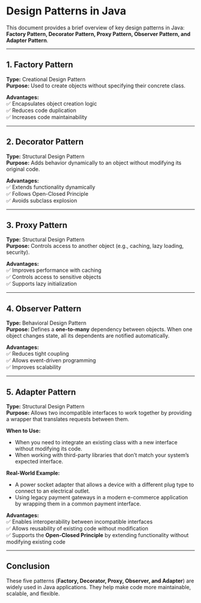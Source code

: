 # **Design Patterns in Java**

This document provides a brief overview of key design patterns in Java: **Factory Pattern, Decorator Pattern, Proxy Pattern, Observer Pattern, and Adapter Pattern**.

---

## **1. Factory Pattern**

**Type:** Creational Design Pattern  
**Purpose:** Used to create objects without specifying their concrete class.

**Advantages:**  
✅ Encapsulates object creation logic  
✅ Reduces code duplication  
✅ Increases code maintainability

---

## **2. Decorator Pattern**
**Type:** Structural Design Pattern  
**Purpose:** Adds behavior dynamically to an object without modifying its original code.

**Advantages:**  
✅ Extends functionality dynamically  
✅ Follows Open-Closed Principle  
✅ Avoids subclass explosion

---

## **3. Proxy Pattern**
**Type:** Structural Design Pattern  
**Purpose:** Controls access to another object (e.g., caching, lazy loading, security).

**Advantages:**  
✅ Improves performance with caching  
✅ Controls access to sensitive objects  
✅ Supports lazy initialization

---

## **4. Observer Pattern**
**Type:** Behavioral Design Pattern  
**Purpose:** Defines a **one-to-many** dependency between objects. When one object changes state, all its dependents are notified automatically.

**Advantages:**  
✅ Reduces tight coupling  
✅ Allows event-driven programming  
✅ Improves scalability

---

## **5. Adapter Pattern**
**Type:** Structural Design Pattern  
**Purpose:** Allows two incompatible interfaces to work together by providing a wrapper that translates requests between them.

**When to Use:**
- When you need to integrate an existing class with a new interface without modifying its code.
- When working with third-party libraries that don’t match your system’s expected interface.

**Real-World Example:**
- A power socket adapter that allows a device with a different plug type to connect to an electrical outlet.
- Using legacy payment gateways in a modern e-commerce application by wrapping them in a common payment interface.

**Advantages:**  
✅ Enables interoperability between incompatible interfaces  
✅ Allows reusability of existing code without modification  
✅ Supports the **Open-Closed Principle** by extending functionality without modifying existing code

---

## **Conclusion**
These five patterns (**Factory, Decorator, Proxy, Observer, and Adapter**) are widely used in Java applications. They help make code more maintainable, scalable, and flexible.


